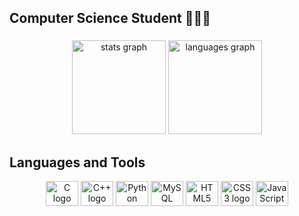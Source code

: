 <h2 align="left"> Computer Science Student 👩🏽‍💻</h2>

###

<div align="center">
  <img src="https://github-readme-stats.vercel.app/api?hide_title=false&hide_rank=false&show_icons=true&include_all_commits=true&count_private=true&disable_animations=false&theme=dracula&locale=en&hide_border=false&username=mariasegura20" height="150" alt="stats graph"  />
  <img src="https://github-readme-stats.vercel.app/api/top-langs?locale=en&hide_title=false&layout=compact&card_width=320&langs_count=5&theme=dracula&hide_border=false&username=mariasegura20" height="150" alt="languages graph"  />
</div>

###

<h2 align="left">Languages and Tools</h2>
<div align="center">
  <img src="https://cdn.jsdelivr.net/gh/devicons/devicon/icons/c/c-original.svg" height="40" width="52" alt="C logo"/>
  <img src="https://cdn.jsdelivr.net/gh/devicons/devicon/icons/cplusplus/cplusplus-original.svg" height="40" width="52" alt="C++ logo"/>
  <img src="https://cdn.jsdelivr.net/gh/devicons/devicon/icons/python/python-original.svg" height="40" width="52" alt="Python logo"/>
  <img src="https://cdn.jsdelivr.net/gh/devicons/devicon/icons/mysql/mysql-original.svg" height="40" width="52" alt="MySQL logo"/>
  <img src="https://cdn.jsdelivr.net/gh/devicons/devicon/icons/html5/html5-original.svg" height="40" width="52" alt="HTML5 logo"/>
  <img src="https://cdn.jsdelivr.net/gh/devicons/devicon/icons/css3/css3-original.svg" height="40" width="52" alt="CSS3 logo"/>
  <img src="https://cdn.jsdelivr.net/gh/devicons/devicon/icons/javascript/javascript-original.svg" height="40" width="52" alt="JavaScript logo"/>
</div>
